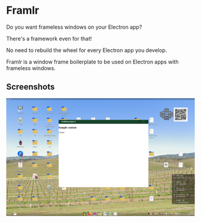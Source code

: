 # Framlr

Do you want frameless windows on your Electron app?

There's a framework even for that!

No need to rebuild the wheel for every Electron app you develop.

Framlr is a window frame boilerplate to be used on Electron apps with frameless windows.

## Screenshots

<img src="screenshot.png"/>

